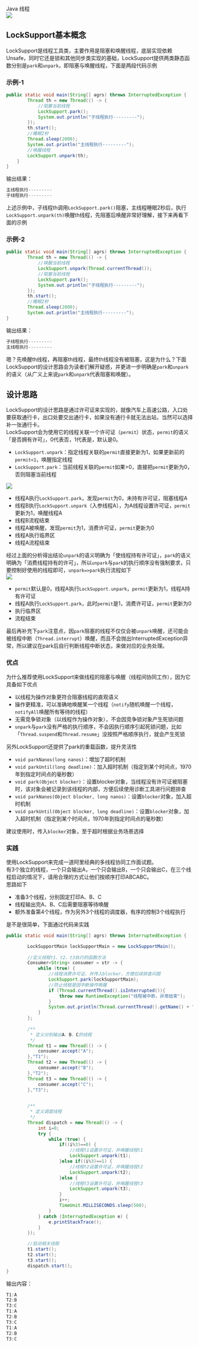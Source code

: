 Java 线程<br />![](https://cdn.nlark.com/yuque/0/2021/png/396745/1624008577915-1537c0a7-9197-4bcf-bf32-623f375c7900.png#clientId=ud44a91a5-cb25-4&from=paste&id=ufc47384f&originHeight=275&originWidth=425&originalType=url&ratio=3&status=done&style=shadow&taskId=ub49cb395-745b-4b9e-940f-daca9df9b26)
<a name="UyREF"></a>
## LockSupport基本概念
LockSupport是线程工具类，主要作用是阻塞和唤醒线程，底层实现依赖Unsafe，同时它还是锁和其他同步类实现的基础，LockSupport提供两类静态函数分别是`park`和`unpark`，即阻塞与唤醒线程，下面是两段代码示例
<a name="lAs7Z"></a>
### 示例-1
```java
public static void main(String[] agrs) throws InterruptedException {
        Thread th = new Thread(() -> {
            //阻塞当前线程
            LockSupport.park();
            System.out.println("子线程执行---------");
        });
        th.start();
        //睡眠2秒
        Thread.sleep(2000);
        System.out.println("主线程执行---------");
        //唤醒线程
        LockSupport.unpark(th);
    }
}
```
输出结果：
```java
主线程执行---------
子线程执行---------
```
上述示例中，子线程th调用`LockSupport.park()`阻塞，主线程睡眠2秒后，执行`LockSupport.unpark(th)`唤醒th线程，先阻塞后唤醒非常好理解，接下来再看下面的示例
<a name="LIxMl"></a>
### 示例-2
```java
public static void main(String[] agrs) throws InterruptedException {
        Thread th = new Thread(() -> {
            //唤醒当前线程
            LockSupport.unpark(Thread.currentThread());
            //阻塞当前线程
            LockSupport.park();
            System.out.println("子线程执行---------");
        });
        th.start();
        //睡眠2秒
        Thread.sleep(2000);
        System.out.println("主线程执行---------");
}
```
输出结果：
```java
子线程执行---------
主线程执行---------
```
嗯？先唤醒th线程，再阻塞th线程，最终th线程没有被阻塞，这是为什么？下面LockSupport的设计思路会为读者们解开疑惑，并更进一步明确是`park`和`unpark`的语义（从广义上来说`park`和`unpark`代表阻塞和唤醒）。
<a name="KMRgU"></a>
## 设计思路
LockSupport的设计思路是通过许可证来实现的，就像汽车上高速公路，入口处要获取通行卡，出口处要交出通行卡，如果没有通行卡就无法出站，当然可以选择补一张通行卡。<br />LockSupport会为使用它的线程关联一个许可证（`permit`）状态，`permit`的语义「是否拥有许可」，0代表否，1代表是，默认是0。

- `LockSupport.unpark`：指定线程关联的`permit`直接更新为1，如果更新前的`permit<1`，唤醒指定线程
- `LockSupport.park`：当前线程关联的`permit`如果>0，直接把`permit`更新为0，否则阻塞当前线程

![](https://cdn.nlark.com/yuque/0/2021/png/396745/1624008577870-7fac36c3-4593-49c1-9cac-9c3bf313def8.png#clientId=ud44a91a5-cb25-4&from=paste&id=u01bf7e69&originHeight=1105&originWidth=993&originalType=url&ratio=3&status=done&style=shadow&taskId=ubc2c788a-2eab-4ecd-a296-a0900400a1b)

- 线程A执行`LockSupport.park`，发现`permit`为0，未持有许可证，阻塞线程A
- 线程B执行`LockSupport.unpark`（入参线程A），为A线程设置许可证，`permit`更新为1，唤醒线程A
- 线程B流程结束
- 线程A被唤醒，发现`permit`为1，消费许可证，`permit`更新为0
- 线程A执行临界区
- 线程A流程结束

经过上面的分析得出结论`unpark`的语义明确为「使线程持有许可证」，`park`的语义明确为「消费线程持有的许可」，所以`unpark`与`park`的执行顺序没有强制要求，只要控制好使用的线程即可，`unpark=>park`执行流程如下<br />![](https://cdn.nlark.com/yuque/0/2021/png/396745/1624008577999-5cf0d837-d630-4095-96de-664123a20c3b.png#clientId=ud44a91a5-cb25-4&from=paste&id=udab68404&originHeight=860&originWidth=715&originalType=url&ratio=3&status=done&style=shadow&taskId=u230a3c53-537a-4b9a-88e9-5b84b8178f4)

- `permit`默认是0，线程A执行`LockSupport.unpark`，`permit`更新为1，线程A持有许可证
- 线程A执行`LockSupport.park`，此时`permit`是1，消费许可证，`permit`更新为0
- 执行临界区
- 流程结束

最后再补充下`park`注意点，因`park`阻塞的线程不仅仅会被`unpark`唤醒，还可能会被线程中断（`Thread.interrupt`）唤醒，而且不会抛出InterruptedException异常，所以建议在park后自行判断线程中断状态，来做对应的业务处理。
<a name="t4C1K"></a>
### 优点
为什么推荐使用LockSupport来做线程的阻塞与唤醒（线程间协同工作），因为它具备如下优点

- 以线程为操作对象更符合阻塞线程的直观语义
- 操作更精准，可以准确地唤醒某一个线程（`notify`随机唤醒一个线程，`notifyAll`唤醒所有等待的线程）
- 无需竞争锁对象（以线程作为操作对象），不会因竞争锁对象产生死锁问题
- `unpark`与`park`没有严格的执行顺序，不会因执行顺序引起死锁问题，比如「`Thread.suspend`和`Thread.resume`」没按照严格顺序执行，就会产生死锁

另外LockSupport还提供了park的重载函数，提升灵活性

- `void parkNanos(long nanos)`：增加了超时机制
- `void parkUntil(long deadline)`：加入超时机制（指定到某个时间点，1970年到指定时间点的毫秒数）
- `void park(Object blocker)`：设置blocker对象，当线程没有许可证被阻塞时，该对象会被记录到该线程的内部，方便后续使用诊断工具进行问题排查
- `void parkNanos(Object blocker, long nanos)`：设置`blocker`对象，加入超时机制
- `void parkUntil(Object blocker, long deadline)`：设置`blocker`对象，加入超时机制（指定到某个时间点，1970年到指定时间点的毫秒数）

建议使用时，传入`blocker`对象，至于超时根据业务场景选择
<a name="hedzv"></a>
### 实践
使用LockSupport来完成一道阿里经典的多线程协同工作面试题。<br />有3个独立的线程，一个只会输出A，一个只会输出B，一个只会输出C，在三个线程启动的情况下，请用合理的方式让他们按顺序打印ABCABC。<br />思路如下

- 准备3个线程，分别固定打印A、B、C
- 线程输出完A、B、C后需要阻塞等待唤醒
- 额外准备第4个线程，作为另外3个线程的调度器，有序的控制3个线程执行

是不是很简单，下面通过代码来实践
```java
public static void main(String[] agrs) throws InterruptedException {

        LockSupportMain lockSupportMain = new LockSupportMain();
        
        //定义线程t1、t2、t3执行的函数方法
        Consumer<String> consumer = str -> {
            while (true) {
                //线程消费许可证，并传入blocker，方便后续排查问题
                LockSupport.park(lockSupportMain);
                //防止线程是因中断操作唤醒
                if (Thread.currentThread().isInterrupted()){
                    throw new RuntimeException("线程被中断，异常结束");
                }
                System.out.println(Thread.currentThread().getName() + ":" + str);
            }
        };
        
        /**
         * 定义分别输出A、B、C的线程
         */
        Thread t1 = new Thread(() -> {
            consumer.accept("A");
        },"T1");
        Thread t2 = new Thread(() -> {
            consumer.accept("B");
        },"T2");
        Thread t3 = new Thread(() -> {
            consumer.accept("C");
        },"T3");

        
        /**
         * 定义调度线程
         */
        Thread dispatch = new Thread(() -> {
            int i=0;
            try {
                while (true) {
                    if((i%3)==0) {
                        //线程t1设置许可证，并唤醒线程t1
                        LockSupport.unpark(t1);
                    }else if((i%3)==1) {
                        //线程t2设置许可证，并唤醒线程t2
                        LockSupport.unpark(t2);
                    }else {
                        //线程t3设置许可证，并唤醒线程t3
                        LockSupport.unpark(t3);
                    }
                    i++;
                    TimeUnit.MILLISECONDS.sleep(500);
                }
            } catch (InterruptedException e) {
                e.printStackTrace();
            }
        });

        //启动相关线程
        t1.start();
        t2.start();
        t3.start();
        dispatch.start();
}
```
输出内容：
```java
T1:A
T2:B
T3:C
T1:A
T2:B
T3:C
T1:A
T2:B
T3:C
```
